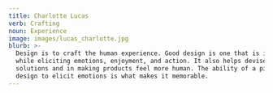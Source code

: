 ```yaml
---
title: Charlotte Lucas
verb: Crafting
noun: Experience
image: images/lucas_charlotte.jpg
blurb: >-
  Design is to craft the human experience. Good design is one that is invisible
  while eliciting emotions, enjoyment, and action. It also helps devise
  solutions and in making products feel more human. The ability of a piece of
  design to elicit emotions is what makes it memorable.
---
```

